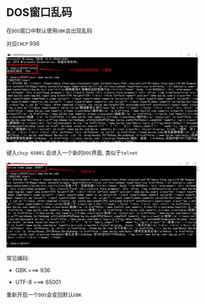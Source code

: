 # DOS窗口乱码

在`DOS`窗口中默认使用`GBK`会出现乱码

对应`CHCP` 936

![1](https://github.com/dhay3/image-repo/raw/master/20210518/1.kieb7t07fbk.png)

键入`chcp 65001` 会进入一个新的`DOS`界面, 类似于`telnet`

![2](https://github.com/dhay3/image-repo/raw/master/20210518/2.x34v077sgy8.png)

常见编码:

- GBK  ===>  936

- UTF-8 ===>  65001

  

重新开启一个`DOS`会变回默认`GBK`
